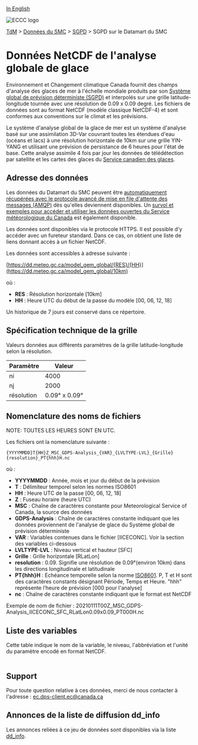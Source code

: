 [In English](readme_gdps-ice-anal-datamart_en.md)

![ECCC logo](../../img_eccc-logo.png)

[TdM](../../readme_fr.md) > [Données du SMC](../readme_fr.md) > [SGPD](readme_gdps_fr.md) > SGPD sur le Datamart du SMC

# Données NetCDF de l'analyse globale de glace 

Environnement et Changement climatique Canada fournit des champs d'analyse des glaces de mer à l'échelle mondiale produits par son [Système global de prévision déterministe (SGPD)](readme_gdps_fr.md) et interpolés sur une grille latitude-longitude tournée avec une résolution de 0.09 x 0.09 degré.
Les fichiers de données sont au format NetCDF (modèle classique NetCDF-4) et sont conformes aux conventions sur le climat et les prévisions.
 
Le système d'analyse global de la glace de mer est un système d'analyse basé sur une assimilation 3D-Var couvrant toutes les étendues d'eau (océans et lacs) à une résolution horizontale de 10km sur une grille YIN-YANG et utilisant une prévision de persistance de 6 heures pour l'état de base. Cette analyse assimile 4 fois par jour les données de télédétection par satellite et les cartes des glaces du [Service canadien des glaces](https://www.canada.ca/fr/environnement-changement-climatique/services/previsions-observations-glaces/conditions-glaces-plus-recentes.html). 

## Adresse des données 

Les données du Datamart du SMC peuvent être [automatiquement récupérées avec le protocole avancé de mise en file d'attente des messages (AMQP)](../../msc-datamart/amqp_fr.md) dès qu'elles deviennent disponibles. Un [survol et exemples pour accéder et utiliser les données ouvertes du Service météorologique du Canada](../../usage/readme_fr.md) est également disponible.

Les données sont disponibles via le protocole HTTPS. Il est possible d’y accéder avec un fureteur standard. Dans ce cas, on obtient une liste de liens donnant accès à un fichier NetCDF.

Les données sont accessibles à adresse suivante :

[https://dd.meteo.gc.ca/model_gem_global/{RES}/{HH}](https://dd.meteo.gc.ca/model_gem_global/10km)

où :

* __RES__ : Résolution horizontale [10km]
* __HH__ : Heure UTC du début de la passe du modèle [00, 06, 12, 18]

Un historique de 7 jours est conservé dans ce répertoire.

## Spécification technique de la grille

Valeurs données aux différents paramètres de la grille latitude-longitude selon la résolution.

| Paramètre | Valeur |
| ------ | ------ |
| ni | 4000 |
| nj | 2000 | 
| résolution | 0.09° x 0.09° |

## Nomenclature des noms de fichiers 

NOTE: TOUTES LES HEURES SONT EN UTC.

Les fichiers ont la nomenclature suivante :

```
{YYYYMMDD}T{HH}Z_MSC_GDPS-Analysis_{VAR}_{LVLTYPE-LVL}_{Grille}{resolution}_PT{hhh}H.nc
```

où :

* __YYYYMMDD__ : Année, mois et jour du début de la prévision
* __T__ : Délimiteur temporel selon les normes ISO8601
* __HH__ : Heure UTC de la passe [00, 06, 12, 18]
* __Z__ : Fuseau horaire (heure UTC)
* __MSC__ : Chaîne de caractères constante pour Meteorological Service of Canada, la source des données
* __GDPS-Analysis__ : Chaîne de caractères constante indiquant que les données proviennent de l'analyse de glace du Système global de prévision déterministe
* __VAR__ : Variables contenues dans le fichier [IICECONC]. Voir la section des variables ci-dessous
* __LVLTYPE-LVL__ : Niveau vertical et hauteur [SFC]
* __Grille__ : Grille horizontale [RLatLon]
* __resolution__ : 0.09. Signifie une résolution de 0.09°(environ 10km) dans les directions longitudinale et latitudinale
* __PT{hhh}H__ : Echéance temporelle selon la norme [ISO8601](https://en.wikipedia.org/wiki/ISO_8601). P, T et H sont des caractères constants désignant Période, Temps et Heure. "hhh" représente l’heure de prévision [000 pour l'analyse]
* __nc__ : Chaîne de caractères constante indiquant que le format est NetCDF

Exemple de nom de fichier : 20210111T00Z_MSC_GDPS-Analysis_IICECONC_SFC_RLatLon0.09x0.09_PT000H.nc

## Liste des variables

Cette table indique le nom de la variable, le niveau, l'abbréviation et l'unité du paramètre encodé en format NetCDF.

<table id="csv-table" class="display"></table>

<link href="https://cdn.jsdelivr.net/npm/simple-datatables@latest/dist/style.css" rel="stylesheet" type="text/css">
<script src="https://cdn.jsdelivr.net/npm/simple-datatables@latest"></script>
<script src="../../../js/variables_datatable.js" type="text/javascript"></script>
<script>
  loadTable("csv-table", "../../../assets/csv/GDPS-Ice-Analysis_fr.csv");
</script>

## Support

Pour toute question relative à ces données, merci de nous contacter à l'adresse : [ec.dps-client.ec@canada.ca](mailto:ec.dps-client.ec@canada.ca)

## Annonces de la liste de diffusion dd_info 

Les annonces reliées à ce jeu de données sont disponibles via la liste [dd_info](https://comm.collab.science.gc.ca/mailman3/postorius/lists/dd_info.comm.collab.science.gc.ca/).

















